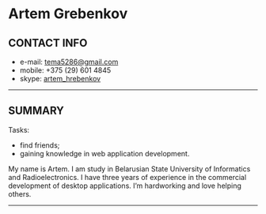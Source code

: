 # Artem Grebenkov 


## CONTACT INFO


 - e-mail: [tema5286@gmail.com](mailto:tema5286@gmail.com) 
 - mobile: +375 (29) 601 4845
 - skype: [artem_hrebenkov](skype:artem_hrebenkov?call)


_ _ _


## SUMMARY


Tasks: 


 - find friends;
 - gaining knowledge in web application development.

My name is Artem. I am study in Belarusian State University of Informatics and Radioelectronics. I have three years of experience in the commercial development of desktop applications. I’m hardworking and love helping others.


_ _ _